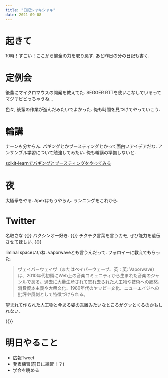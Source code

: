 ```yaml
---
title: "日記シャキシャキ"
date: 2021-09-08
---
```


# 起きて
10時！すごい！ここから健全の力を取り戻す. あと昨日の分の日記も書く.

# 定例会
後輩にマイクロマウスの開発を教えてた. SEGGER RTTを使いこなしているってマジ？ビビっちゃうね...

色々, 後輩の作業が進んだみたいでよかった. 俺も時間を見つけてやっていこう.

# 輪講
ナーンも分からん. バギングとかブースティングとかって面白いアイデアだな. アンサンブル学習について勉強してみたい. 俺も輪講の準備しないと.

[scikit-learnでバギングとブースティングをやってみる](https://qiita.com/ground0state/items/105d16cdd6fb7a74d309)
# 夜
太極拳をやる. Apexはもうやらん. ランニングをこれから.

# Twitter
名取さな
{{<tweet user="dango_bot" id="1435423498340487169">}}
バクシンオー好き.
{{<tweet user="dango_bot" id="1435509918379876356">}}
チクチク言葉を言うカモ, ぜひ能力を遺伝させてほしい.
{{<tweet user="dango_bot" id="1435463817513873415">}}

liminal spaceいいね. vaporwaveとも言うんだって. フォロイーに教えてもらった.

> ヴェイパーウェイヴ（またはベイパーウェーブ、英：英: Vaporwave）は、2010年代初頭にWeb上の音楽コミュニティから生まれた音楽のジャンルである。過去に大量生産されて忘れ去られた人工物や技術への郷愁、消費資本主義や大衆文化、1980年代のヤッピー文化、ニューエイジへの批評や風刺として特徴づけられる。

望まれて作られた人工物と今ある姿の乖離みたいなところがグッとくるのかもしれない.

{{<tweet user="dango_bot" id="1435208395955453952">}}
# 明日やること
- 広報Tweet
- 発表練習(前日に練習！？)
- 学会を眺める